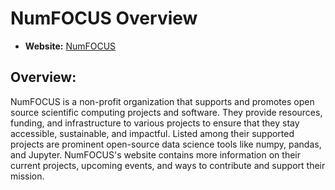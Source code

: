 # NumFOCUS Overview

- **Website:** [NumFOCUS](https://numfocus.org/)

## Overview:

NumFOCUS is a non-profit organization that supports and promotes open source scientific computing projects and software. They provide resources, funding, and infrastructure to various projects to ensure that they stay accessible, sustainable, and impactful. Listed among their supported projects are prominent open-source data science tools like numpy, pandas, and Jupyter. NumFOCUS's website contains more information on their current projects, upcoming events, and ways to contribute and support their mission. 

